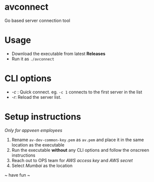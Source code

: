 # avconnect
Go based server connection tool

# Usage

* Download the executable from latest **Releases**
* Run it as `./avconnect`

# CLI options

* _-c <number>_: Quick connect. eg. `-c 1` connects to the first server in the list
* _-r_: Reload the server list.

# Setup instructions

_Only for appveen employees_

1. Rename `av-dev-common-key.pem` as `av.pem` and place it in the same location as the executable
2. Run the executable __without__ any CLI options and follow the onscreen instructions
3. Reach out to OPS team for _AWS access key_ and _AWS secret_
4. Select _Mumbai_ as the location

~ have fun ~